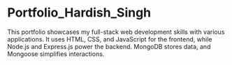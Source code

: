 # Portfolio_Hardish_Singh
This portfolio showcases my full-stack web development skills with various applications. It uses HTML, CSS, and JavaScript for the frontend, while Node.js and Express.js power the backend. MongoDB stores data, and Mongoose simplifies interactions. 
